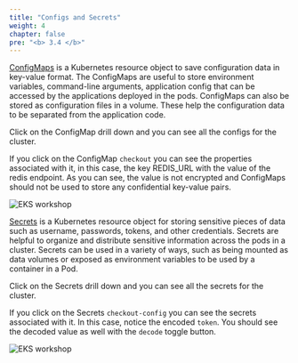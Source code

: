 ```yaml
---
title: "Configs and Secrets"
weight: 4
chapter: false
pre: "<b> 3.4 </b>"
---
```


[ConfigMaps](https://kubernetes.io/docs/concepts/configuration/configmap/) is a Kubernetes resource object to save configuration data in key-value format. The ConfigMaps are useful to store environment variables, command-line arguments, application config that can be accessed by the applications deployed in the pods. ConfigMaps can also be stored as configuration files in a volume. These help the configuration data to be separated from the application code.

Click on the ConfigMap drill down and you can see all the configs for the cluster.

If you click on the ConfigMap `checkout` you can see the properties associated with it, in this case, the key REDIS_URL with the value of the redis endpoint. As you can see, the value is not encrypted and ConfigMaps should not be used to store any confidential key-value pairs.

![EKS workshop](/EKS-Workshop-4/images/0005/00022.png?featherlight=false&width=90pc)

[Secrets](https://kubernetes.io/docs/concepts/configuration/secret/) is a Kubernetes resource object for storing sensitive pieces of data such as username, passwords, tokens, and other credentials. Secrets are helpful to organize and distribute sensitive information across the pods in a cluster. Secrets can be used in a variety of ways, such as being mounted as data volumes or exposed as environment variables to be used by a container in a Pod.

Click on the Secrets drill down and you can see all the secrets for the cluster.

If you click on the Secrets `checkout-config` you can see the secrets associated with it. In this case, notice the encoded `token`. You should see the decoded value as well with the `decode` toggle button.

![EKS workshop](/EKS-Workshop-4/images/0005/00023.png?featherlight=false&width=90pc)